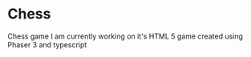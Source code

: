 # Chess

Chess game I am currently working on
it's HTML 5 game created using Phaser 3 and typescript
